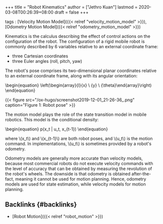 +++
title = "Robot Kinematics"
author = ["Jethro Kuan"]
lastmod = 2020-03-08T00:26:39+08:00
draft = false
+++

tags
: [Velocity Motion Model]({{< relref "velocity_motion_model" >}}), [Odometry Motion Model]({{< relref "odometry_motion_model" >}})

Kinematics is the calculus describing the effect of control actions on
the configuration of the robot. The configuration of a rigid mobile
robot is commonly described by 6 variables relative to an external
coordinate frame:

-   three Cartesian coordinates
-   three Euler angles (roll, pitch, yaw)

The robot's pose comprises its two-dimensional planar coordinates
relative to an external coordinate frame, along with its angular
orientation:

\begin{equation}
  \left(\begin{array}{l}{x} \\ {y} \\ {\theta}\end{array}\right)
\end{equation}

{{< figure src="/ox-hugo/screenshot2019-12-01_21-26-36_.png" caption="Figure 1: Robot pose" >}}

The motion model plays the role of the state transition model in
mobile robotics. This model is the conditional density:

\begin{equation}
  p(x\_t | u\_t, x\_{t-1})
\end{equation}

where \\(x\_t\\) and \\(x\_{t-1}\\) are both robot poses, and \\(u\_t\\) is the
motion command. In implementations, \\(u\_t\\) is sometimes provided by a
robot's odometry.

Odometry models are generally more accurate than velocity models,
because most commercial robots do not execute velocity commands with
the level of accuracy that can be obtained by measuring the revolution
of the robot's wheels. The downside is that odometry is obtained
after-the-fact, meaning it cannot be used for motion planning. Hence,
odometry models are used for state estimation, while velocity models
for motion planning.


## Backlinks {#backlinks}

-   [Robot Motion]({{< relref "robot_motion" >}})
